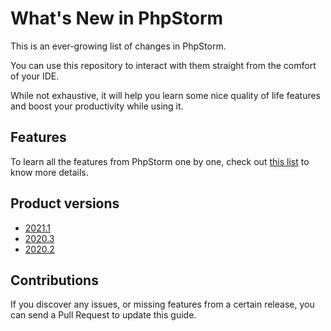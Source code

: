 # What's New in PhpStorm

This is an ever-growing list of changes in PhpStorm.

You can use this repository to interact with them
straight from the comfort of your IDE.

While not exhaustive, it will help you learn some nice quality of
life features and boost your productivity while using it.

## Features

To learn all the features from PhpStorm one by one, check out [this
list](features/README.md) to know more details.

## Product versions

- [2021.1](releases/2021.1.md)
- [2020.3](releases/2020.3.md)
- [2020.2](releases/2020.2.md)

## Contributions

If you discover any issues, or missing features from a certain release,
you can send a Pull Request to update this guide.
